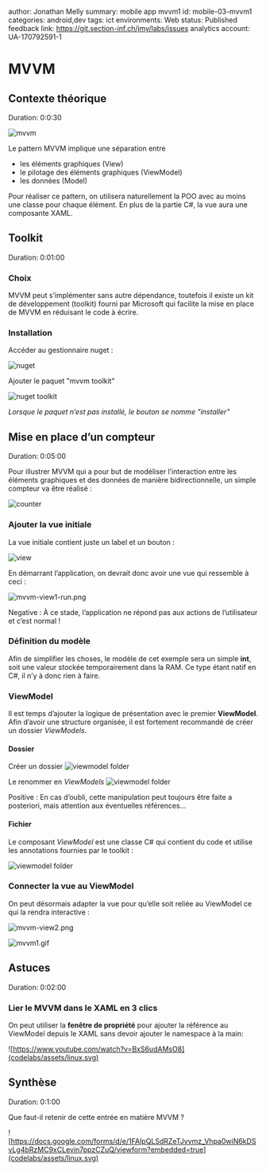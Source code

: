 author: Jonathan Melly
summary: mobile app mvvm1
id: mobile-03-mvvm1
categories: android,dev
tags: ict
environments: Web
status: Published
feedback link: https://git.section-inf.ch/jmy/labs/issues
analytics account: UA-170792591-1

# MVVM

## Contexte théorique
Duration: 0:0:30

![mvvm](assets/mobile/MVVMPattern.png)

Le pattern MVVM implique une séparation entre 
 * les éléments graphiques (View)
 * le pilotage des éléments graphiques (ViewModel)
 * les données (Model)

Pour réaliser ce pattern, on utilisera naturellement la POO avec au moins une classe pour chaque élément.
En plus de la partie C#, la vue aura une composante XAML.

## Toolkit
Duration: 0:01:00

### Choix
MVVM peut s’implémenter sans autre dépendance, toutefois il existe un kit de développement (toolkit)
fourni par Microsoft qui facilite la mise en place de MVVM en réduisant le code à écrire.

### Installation
Accéder au gestionnaire nuget :

![nuget](assets/mobile/screen/mvvm/nuget.png)

Ajouter le paquet "mvvm toolkit"

![nuget toolkit](assets/mobile/screen/mvvm/nuget-mvvm.png)

*Lorsque le paquet n’est pas installé, le bouton se nomme "installer"*

## Mise en place d’un compteur
Duration: 0:05:00

Pour illustrer MVVM qui a pour but de modéliser l’interaction entre les éléments graphiques
et des données de manière bidirectionnelle, un simple compteur va être réalisé :

![counter](assets/mobile/screen/mvvm/counter.png)

### Ajouter la vue initiale
La vue initiale contient juste un label et un bouton :

![view](assets/mobile/screen/mvvm/mvvm-view1.png)

En démarrant l’application, on devrait donc avoir une vue qui ressemble à ceci :

![mvvm-view1-run.png](assets/mobile/screen/mvvm/mvvm-view1-run.png)

Negative
: À ce stade, l’application ne répond pas aux actions de l’utilisateur et c’est normal !

### Définition du modèle
Afin de simplifier les choses, le modèle de cet exemple sera un simple **int**, soit
une valeur stockée temporairement dans la RAM. Ce type étant natif en C#, il n’y à
donc rien à faire.

### ViewModel
Il est temps d’ajouter la logique de présentation avec le premier **ViewModel**.
Afin d’avoir une structure organisée, il est fortement recommandé de créer un dossier
*ViewModels*.

#### Dossier
Créer un dossier
![viewmodel folder](assets/mobile/screen/mvvm/mvvm-vm-folder1.png)

Le renommer en *ViewModels*
![viewmodel folder](assets/mobile/screen/mvvm/mvvm-vm-folder2.png)

Positive
: En cas d’oubli, cette manipulation peut toujours être faite a posteriori, mais attention aux éventuelles références...

#### Fichier
Le composant *ViewModel* est une classe C# qui contient du code et utilise les annotations fournies
par le toolkit :

![viewmodel folder](assets/mobile/screen/mvvm/mvvm-vm1-code.png)

### Connecter la vue au ViewModel
On peut désormais adapter la vue pour qu’elle soit reliée au ViewModel ce qui la rendra interactive :

![mvvm-view2.png](assets/mobile/screen/mvvm/mvvm-view2.png)

![mvvm1.gif](assets/mobile/screen/mvvm/mvvm1.gif)

## Astuces
Duration: 0:02:00

### Lier le MVVM dans le XAML en 3 clics
On peut utiliser la **fenêtre de propriété** pour ajouter la référence au ViewModel depuis le XAML sans devoir ajouter le namespace à la main:

![https://www.youtube.com/watch?v=BxS6udAMsO8](codelabs/assets/linux.svg)


## Synthèse
Duration: 0:1:00

Que faut-il retenir de cette entrée en matière MVVM ?

![https://docs.google.com/forms/d/e/1FAIpQLSdRZeTJvvmz_Vhpa0wiN6kDSvLg4bRzMC9xCLevin7ppzCZuQ/viewform?embedded=true](codelabs/assets/linux.svg)